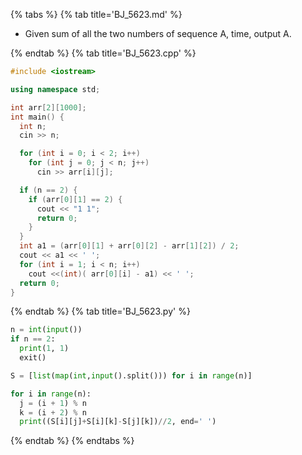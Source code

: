 {% tabs %}
{% tab title='BJ_5623.md' %}

* Given sum of all the two numbers of sequence A, time, output A.

{% endtab %}
{% tab title='BJ_5623.cpp' %}

```cpp
#include <iostream>

using namespace std;

int arr[2][1000];
int main() {
  int n;
  cin >> n;

  for (int i = 0; i < 2; i++)
    for (int j = 0; j < n; j++)
      cin >> arr[i][j];

  if (n == 2) {
    if (arr[0][1] == 2) {
      cout << "1 1";
      return 0;
    }
  }
  int a1 = (arr[0][1] + arr[0][2] - arr[1][2]) / 2;
  cout << a1 << ' ';
  for (int i = 1; i < n; i++)
    cout <<(int)( arr[0][i] - a1) << ' ';
  return 0;
}
```

{% endtab %}
{% tab title='BJ_5623.py' %}

```py
n = int(input())
if n == 2:
  print(1, 1)
  exit()

S = [list(map(int,input().split())) for i in range(n)]

for i in range(n):
  j = (i + 1) % n
  k = (i + 2) % n
  print((S[i][j]+S[i][k]-S[j][k])//2, end=' ')
```

{% endtab %}
{% endtabs %}